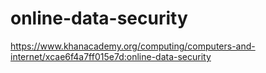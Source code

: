 # online-data-security

https://www.khanacademy.org/computing/computers-and-internet/xcae6f4a7ff015e7d:online-data-security